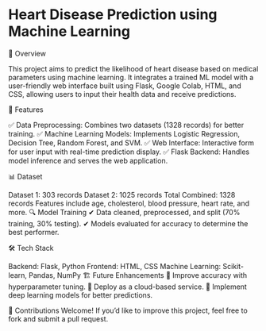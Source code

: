 # Heart Disease Prediction using Machine Learning
📌 Overview

This project aims to predict the likelihood of heart disease based on medical parameters using machine learning. It integrates a trained ML model with a user-friendly web interface built using Flask, Google Colab, HTML, and CSS, allowing users to input their health data and receive predictions.

🚀 Features

✅ Data Preprocessing: Combines two datasets (1328 records) for better training.
✅ Machine Learning Models: Implements Logistic Regression, Decision Tree, Random Forest, and SVM.
✅ Web Interface: Interactive form for user input with real-time prediction display.
✅ Flask Backend: Handles model inference and serves the web application.

📊 Dataset

Dataset 1: 303 records
Dataset 2: 1025 records
Total Combined: 1328 records
Features include age, cholesterol, blood pressure, heart rate, and more.
🔍 Model Training
✔ Data cleaned, preprocessed, and split (70% training, 30% testing).
✔ Models evaluated for accuracy to determine the best performer.

🛠 Tech Stack

Backend: Flask, Python
Frontend: HTML, CSS
Machine Learning: Scikit-learn, Pandas, NumPy
🏗 Future Enhancements
📌 Improve accuracy with hyperparameter tuning.
📌 Deploy as a cloud-based service.
📌 Implement deep learning models for better predictions.


🔗 Contributions Welcome! If you’d like to improve this project, feel free to fork and submit a pull request.
